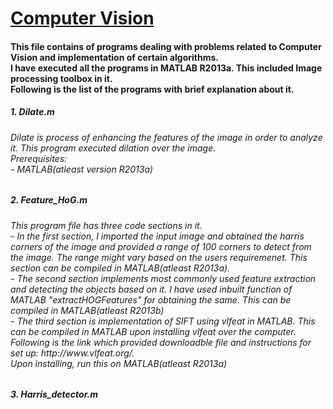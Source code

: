 <html>
<body>
<h1><u> Computer Vision</u></h1>
<h4>This file contains of programs dealing with problems related to Computer Vision and implementation of certain algorithms.<br> I have executed all the programs in MATLAB R2013a. This included Image processing toolbox in it. <br>Following is the list of the programs with brief explanation about it.</h4>
<h5>
1. Dilate.m </h5>
<h6> Dilate is process of enhancing the features of the image in order to analyze it. This program executed dilation over the image.<br> Prerequisites:<br>
<t>- MATLAB(atleast version R2013a) </h6>
<h5>
2. Feature_HoG.m </h5>
<h6>This program file has three code sections in it.<br>- In the first section, I imported the input image and obtained the harris corners of the image and provided a range of 100 corners to detect from the image. The range might vary based on the users requiremenet. This section can be compiled in MATLAB(atleast R2013a).<br>- The second section implements most commonly used feature extraction and detecting the objects based on it. I have used inbuilt function of MATLAB "extractHOGFeatures" for obtaining the same. This can be compiled in MATLAB(atleast R2013b)<br>- The third section is implementation of SIFT using vlfeat in MATLAB. This can be compiled in MATLAB upon installing vlfeat over the computer. Following is the link which provided downloadble file and instructions for set up: http://www.vlfeat.org/. <br> Upon installing, run this on MATLAB(atleast R2013a) </h6>
<H5>
3. Harris_detector.m </h5>

</body>
</html>
